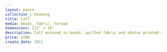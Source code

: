 ```yaml
---
layout: piece
collection_: beading
title: Calf
media: Beads, fabric, thread
dimensions: 11½" x 16"
description: Calf encased in beads, quilted fabric and photos printed on cotton matted in glass frame 2 inches in depth.
price: $200
create_date: 2011
---
```

